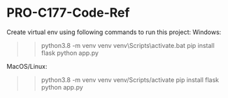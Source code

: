 # PRO-C177-Code-Ref
Create virtual env using following commands to run this project:
Windows:
>>python3.8 -m venv venv
>>venv\Scripts\activate.bat
>>pip install flask
>>python app.py

MacOS/Linux:
>>python3.8 -m venv venv
>>venv/Scripts/activate
>>pip install flask
>>python app.py